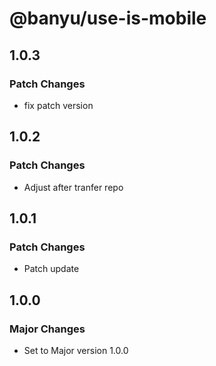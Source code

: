 # @banyu/use-is-mobile

## 1.0.3

### Patch Changes

- fix patch version

## 1.0.2

### Patch Changes

- Adjust after tranfer repo

## 1.0.1

### Patch Changes

- Patch update

## 1.0.0

### Major Changes

- Set to Major version 1.0.0
